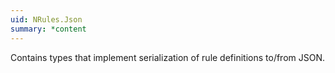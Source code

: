 ```yaml
---
uid: NRules.Json
summary: *content
---
```

Contains types that implement serialization of rule definitions to/from JSON.